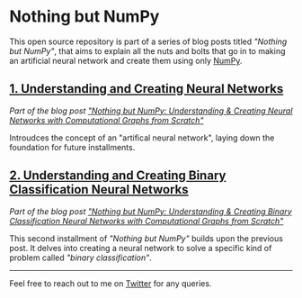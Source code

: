# Nothing but NumPy

This open source repository is part of a series of blog posts titled _"Nothing but NumPy"_, that aims to explain all the nuts
and bolts that go in to making an artificial neural network and create them using only [NumPy](https://numpy.org/).


## [1. Understanding and Creating Neural Networks](/Understanding_and_Creating_NNs)

_Part of the blog post ["Nothing but NumPy: Understanding &amp; Creating Neural Networks with Computational Graphs from Scratch"](https://medium.com/@rafayak/nothing-but-numpy-understanding-creating-neural-networks-with-computational-graphs-from-scratch-6299901091b0)_

Introudces the concept of an "artifical neural network", laying down the foundation for future installments.


## [2. Understanding and Creating Binary Classification Neural Networks](/Understanding_and_Creating_Binary_Classifaication_NNs)
_Part of the blog post ["Nothing but NumPy: Understanding &amp; Creating Binary Classification Neural Networks with Computational Graphs from Scratch"](https://medium.com/@rafayak/nothing-but-numpy-understanding-creating-binary-classification-neural-networks-with-e746423c8d5c)_


This second installment of _"Nothing but NumPy"_ builds upon the previous post. It delves into creating a neural network to solve a
specific kind of problem called _"binary classification"_.  



___



Feel free to reach out to me on [Twitter](https://twitter.com/RafayAK) for any queries.
